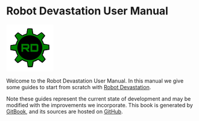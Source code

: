 # Robot Devastation User Manual

![Robot Devastation Logo](../assets/robotDevastation-125px.png)

Welcome to the Robot Devastation User Manual. In this manual we give some guides to start from scratch with [Robot Devastation](http://asrob.uc3m.es/index.php/Robot_Devastation).

Note these guides represent the current state of development and may be modified with the improvements we incorporate. This book is generated by [GitBook](https://www.gitbook.com/book/asrob-uc3m/robotdevastation-user-manual), and its sources are hosted on [GitHub](https://github.com/asrob-uc3m/robotDevastation-user-manual).
